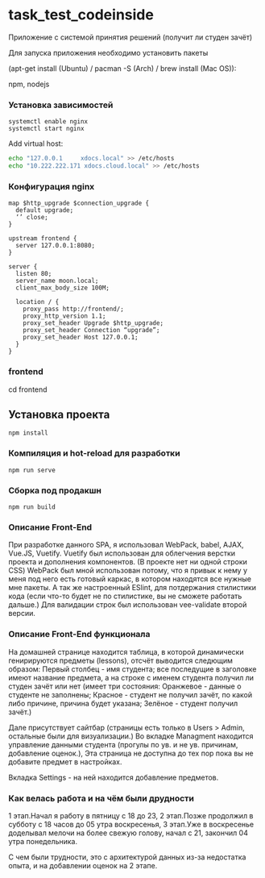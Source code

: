 # task_test_codeinside
Приложение с системой принятия решений (получит ли студен зачёт)

Для запуска приложения необходимо установить пакеты

(apt-get install (Ubuntu) / pacman -S (Arch) / brew install (Mac OS)):

npm, nodejs

### Установка зависимостей

```
systemctl enable nginx
systemctl start nginx
```
Add virtual host:

```bash
echo "127.0.0.1     xdocs.local" >> /etc/hosts
echo "10.222.222.171 xdocs.cloud.local" >> /etc/hosts
```

### Конфигурация nginx

```nginx
map $http_upgrade $connection_upgrade {
  default upgrade;
  ‘’ close;
}

upstream frontend {
  server 127.0.0.1:8080;
}

server {
  listen 80;
  server_name moon.local;
  client_max_body_size 100M;

  location / {
    proxy_pass http://frontend/;
    proxy_http_version 1.1;
    proxy_set_header Upgrade $http_upgrade;
    proxy_set_header Connection “upgrade”;
    proxy_set_header Host 127.0.0.1;
  }
}
```

### frontend
cd frontend

## Установка проекта
```
npm install
```

### Компиляция и hot-reload для разработки
```
npm run serve
```

### Сборка под продакшн
```
npm run build
```
### Описание Front-End
При разработке данного SPA, я использовал WebPack, babel, AJAX, Vue.JS, Vuetify.
  Vuetify был использован для облегчения верстки проекта и дополнения компонентов. (В проекте нет ни одной строки CSS)
  WebPack был мной использован потому, что я привык к нему у меня под него есть готовый каркас, в котором находятся все нужные мне пакеты. А так же настроенный ESlint, для потдержания стилистики кода (если что-то будет не по стилистике, вы не сможете работать дальше.)
  Для валидации строк был использован vee-validate второй версии.
  
  
### Описание Front-End функционала
На домашней странице находится таблица, в которой динамически генирируются предметы (lessons), отсчёт выводится следющим образом: Первый столбец - имя студента; все последущие в заголовке имеют название предмета, а на строке с именем студента получил ли студен зачёт или нет (имеет три состояния: Оранжевое - данные о студенте не заполнены; Красное - студент не получил зачёт, по какой либо причине, причина будет указана; Зелёное - студент получил зачёт.)

Дале присутствует сайтбар (страницы есть только в Users > Admin, остальные были для визуализации.)
Во вкладке Managment находится управление данными студента (прогулы по ув. и не ув. причинам, добавление оценок.), Эта страница не доступна до тех пор пока вы не добавите предмет в настройках.

Вкладка Settings - на ней находится добавление предметов.

### Как велась работа и на чём были друдности
1 этап.Начал я работу в пятницу с 18 до 23,
2 этап.Позже продолжил в субботу с 18 часов до 05 утра воскресенья,
3 этап.Уже в воскресенье доделывал мелочи на более свежую голову, начал с 21, закончил 04 утра понедельника.

С чем были трудности, это с архитектурой данных из-за недостатка опыта, и на добавлении оценок на 2 этапе.
